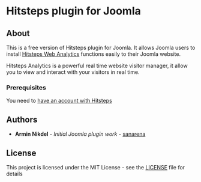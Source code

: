 # Hitsteps plugin for Joomla

## About

This is a free version of Hitsteps plugin for Joomla.
It allows Joomla users to install [Hitsteps Web Analytics](https://www.hitsteps.com/) functions easily to their Joomla website.

Hitsteps Analytics is a powerful real time website visitor manager, it allow you to view and interact with your visitors in real time.

### Prerequisites

You need to [have an account with Hitsteps](https://www.hitsteps.com/register.php)

## Authors

* **Armin Nikdel** - *Initial Joomla plugin work* - [sanarena](https://github.com/sanarena)

## License

This project is licensed under the MIT License - see the [LICENSE](LICENSE) file for details